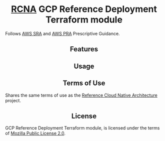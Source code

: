 <h1 align="center">
  <a href="https://github.com/yuriy-yarosh/architecture">RCNA</a> GCP Reference Deployment Terraform module
</h1>

<p>Follows <a href="https://docs.aws.amazon.com/prescriptive-guidance/latest/security-reference-architecture/welcome.html">AWS SRA</a> and
<a href="https://docs.aws.amazon.com/prescriptive-guidance/latest/privacy-reference-architecture/introduction.html">AWS PRA</a> Prescriptive Guidance.</p>

<h2 align="center">Features</h2>

<h2 align="center">Usage</h2>

<h2 align="center">Terms of Use</h2>

Shares the same terms of use as the <a href="https://github.com/yuriy-yarosh/architecture?tab=readme-ov-file#---terms-of-use">Reference Cloud Native Architecture</a> project.

<h2 align="center">License</h2>

GCP Reference Deployment Terraform module, is licensed under the terms of [Mozilla Public License 2.0](LICENSE).
